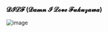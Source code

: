 ### 𝓓𝓘𝓛𝓕 (𝓓𝓪𝓶𝓷 𝓘 𝓛𝓸𝓿𝓮 𝓕𝓾𝓴𝓾𝔃𝓪𝔀𝓪)
![image](https://github.com/user-attachments/assets/77c04ae5-16e3-4778-8ba6-fdec2baf0769)
